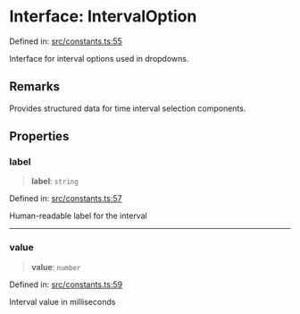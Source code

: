 # Interface: IntervalOption

Defined in: [src/constants.ts:55](https://github.com/Nick2bad4u/Uptime-Watcher/blob/8a1973382d5fe14c52996ecda381894eb7ecd4a6/src/constants.ts#L55)

Interface for interval options used in dropdowns.

## Remarks

Provides structured data for time interval selection components.

## Properties

### label

> **label**: `string`

Defined in: [src/constants.ts:57](https://github.com/Nick2bad4u/Uptime-Watcher/blob/8a1973382d5fe14c52996ecda381894eb7ecd4a6/src/constants.ts#L57)

Human-readable label for the interval

***

### value

> **value**: `number`

Defined in: [src/constants.ts:59](https://github.com/Nick2bad4u/Uptime-Watcher/blob/8a1973382d5fe14c52996ecda381894eb7ecd4a6/src/constants.ts#L59)

Interval value in milliseconds
